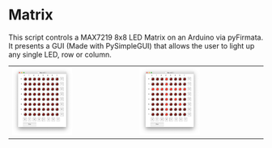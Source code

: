 # Matrix

This script controls a MAX7219 8x8 LED Matrix on an Arduino via pyFirmata.
It presents a GUI (Made with PySimpleGUI) that allows the user to light up any single LED, row or column.

<table border='0'>
  <tr>
    <td>
      <img src="/Images/README.md/Matrix_0.1.png" width="50%" title="Matrix GUI">
    </td>
    <td>
      <img src="/Images/README.md/Matrix_0.1_on.png" width="50%" title="Matrix GUI - ON">
    </td>
  </tr>
</table>
